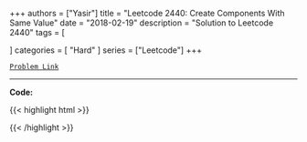 
+++
authors = ["Yasir"]
title = "Leetcode 2440: Create Components With Same Value"
date = "2018-02-19"
description = "Solution to Leetcode 2440"
tags = [
    
]
categories = [
    "Hard"
]
series = ["Leetcode"]
+++



[`Problem Link`](https://leetcode.com/problems/create-components-with-same-value/description/)

---

**Code:**

{{< highlight html >}}

{{< /highlight >}}

